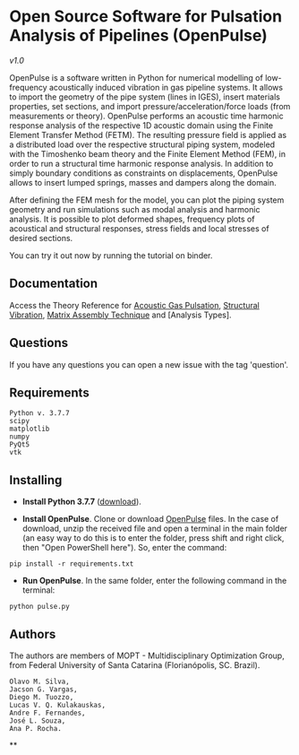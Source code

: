 # Open Source Software for Pulsation Analysis of Pipelines (OpenPulse)

*v1.0*

OpenPulse is a software written in Python for numerical modelling of low-frequency acoustically induced vibration in gas pipeline systems. It allows to import the geometry of the pipe system (lines in IGES), insert materials properties, set sections, and import pressure/acceleration/force loads (from measurements or theory). OpenPulse performs an acoustic time harmonic response analysis of the respective 1D acoustic domain using the Finite Element Transfer Method (FETM). The resulting pressure field is applied as a distributed load over the respective structural piping system, modeled with the Timoshenko beam theory and the Finite Element Method (FEM), in order to run a structural time harmonic response analysis. In addition to simply boundary conditions as constraints on displacements, OpenPulse allows to insert lumped springs, masses and dampers along the domain.

After defining the FEM mesh for the model, you can plot the piping system geometry and run simulations such as modal analysis and harmonic analysis. It is possible to plot deformed shapes, frequency plots of acoustical and structural responses, stress fields and local stresses of desired sections.

You can try it out now by running the tutorial on binder.

## Documentation

Access the Theory Reference for [Acoustic Gas Pulsation](https://www.overleaf.com/read/yxkdxvtpzgwd), [Structural Vibration](https://open-pulse.github.io/OpenPulse/doc/Theory_Structural.pdf), [Matrix Assembly Technique](https://www.overleaf.com/read/kzbbgbvpjjqc) and [Analysis Types]. 

## Questions
If you have any questions you can open a new issue with the tag 'question'.

## Requirements

    Python v. 3.7.7 
    scipy
    matplotlib
    numpy
    PyQt5
    vtk
    

## Installing

- **Install Python 3.7.7** ([download](https://www.python.org/downloads/release/python-377/)).

- **Install OpenPulse**.
Clone or download [OpenPulse](https://github.com/open-pulse/OpenPulse) files. In the case of download, unzip the received file and open a terminal in the main folder (an easy way to do this is to enter the folder, press shift and right click, then "Open PowerShell here"). So, enter the command: 
```
pip install -r requirements.txt
```

- **Run OpenPulse**.
In the same folder, enter the following command in the terminal:
```
python pulse.py
```

## Authors

The authors are members of MOPT - Multidisciplinary Optimization Group, from Federal University of Santa Catarina (Florianópolis, SC. Brazil).

    Olavo M. Silva,
    Jacson G. Vargas,
    Diego M. Tuozzo, 
    Lucas V. Q. Kulakauskas,
    Andre F. Fernandes,
    José L. Souza,
    Ana P. Rocha.

**

